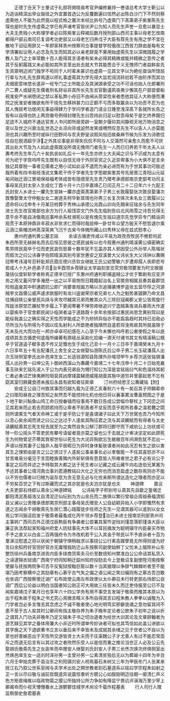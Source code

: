 <!-- { "loadSidebar": true } -->
　　正德丁丑天下士羣试于礼部将掲晓易考官尹编修襄持一巻语总考大学士靳公以为造诣精深出举业谿径之外宜置首选公为反覆数遍曰信然必出陈白沙门下不然则蔡虚斋他人不能为此然竟以程式格之置次本经比拆号乃虚斋门下髙第弟子紫峯陈先生琛也是时先生传虚斋之学已有声诸考官皆伏尹公为知人而先生声誉一旦愈以暴显士大夫无贵贱小大称理学者必曰陈紫峯云释褐后数月授刑部山西司主事以母老乞改南都得户部云南司已复调考功吏部又以母老乞归养戊子大臣有荐先生有用之学不宜在散地下诏征用辞又一年即家拜贵州按察司佥事提督学校俄改江西皆力辞由是每有文学清署拟议用人必念及先生而知其必以亲老辞竟不果用始虚斋先生以深微践履之学教人及门之士率常数十百人能得其言语者有矣未必得其精微或能并精微之意传之者其于反躬履践又未必能如其所言至出处去就大节其能悉合于义无愧师门者益鲜矣先生资禀明迈闭门独学不茍同于人时辈未甚识也虚斋一见其文字以为絶伦亟诣所馆屈行辈与为礼先生辞焉遂以师礼事虚斋其为学先得大旨宏阔流转初若不由阶序而其功夫细密意味悠长逺非一经专门之士所能企及其渊源承受之功不可诬也始入仕郎署刑户二曹人或疑先生儒者刑名财谷非其所长先生涖官勤谨夙夜弗少懈其在户部尝督船税淮安严水闸啓闭之禁以革私弊小舟旧不由闸从旁梁徃来者悉弛其征人大称便而漕院之抚淮安者微欲有所干挠先生移辨甚力曰正额不亏而多取赢余以为功吾不忍为也其人愧屈考功居闲无事益得肆力于学问学者造门请业日踵至浅深髙下各就所长告之皆有以自得也防上两宫徽号例得封赠先生曰吾持此归足以慰吾母矣于是乞终养既归足迹不入城府不通达官贵人书问即所居旁辟一室朝夕偃仰其间静观天地万物消息之变以及世之兴衰治乱世态之炎凉向背或逌然发笑或喟然叹息先生不以告人人亦莫能测也其兴趣所至时或纵行田野间与农夫野叟谈叙风俗旧故桑麻节候为乐发为诗歌往徃自在脱洒超乎浮之外其论事是非得失侃侃不阿与人交蔼然可亲愈久而愈不可厌其出处大节及为人如此虚斋既没所谓无愧师门者先生一人而已归养若干年太夫人以夀考终先生年几六十矣执丧如礼后十一年先生亦终士大夫闻之识与不识咸为太息有司为祀于学宫呜呼先生既有以自信无待于外则官资之久近崇卑事为小大俱不足言余独记其督税一事者见儒者之用小试如此设不退而为亲必进而有为于世其事功可胜述哉所着有四书易经浅说文集若干传于学者先生字思献紫峯其号先居晋江青阳山元延祐间始迁涵江曽祖保祖福考体成皆有隐德至先生贵乃赠考承德郎南京吏部考功司主事母吴氏封太安人生成化丁酉十月十六日卒嘉靖乙巳闰正月二十二日年六十九配王氏封安人乡进士一臞先生宣妹一臞亦虚斋髙第弟子子男三长敦履娶张次敦艮娶潘次敦豫娶曽太守仲魁女女二谢道夫柯华新其壻也孙男三长复次徕次未名女三敦履以公遗命将以戊申冬十月某日袝葬于秀林山承德公兆酉山卯向先期来征铭余与先生同年进士先生改官南部也余方为行人祖饯崇文门外先生临别告曰北风雨雪之诗吾兄得无意乎余不能自决俄南巡事哗余系杖濒死以是有愧先生铭曰道宗先觉学异专门精诣洞观贯于本原钟鼎非丰菽水非贫求仁而得时哉屈伸一卧廿年众望方殷天不憖哲遽尔乘云涵江紫帽流峙髙深英爽飞沉千古来今体魄所藏山曰秀林父母在兹式慰孝心
　　惠州府通判黄公墓志铭
　　余读古循吏传咸以平易为政孜孜牧民不倦若何武朱邑所至无赫赫名而去后恒见思彼之感民诚有以也今观惠州通判晴溪黄公缜密确实焦劳捍民竟卒于位而吏民哀伤思慕十数年犹不忘盖亦其人邪因受公外孙举人陈堦状而叙次之曰公讳春字伯熙晴溪其别号家世惠安之双溪曽大父讳长生大父讳钟以夀赐冠帯考讳濬号忍轩妣郑氏霞庄德兴丞钦女继妣王氏公幼警敏六岁遭郑孺人丧即悲号若成人十九补邑弟子员治辛酉领乡荐肄业太学益刻苦览究穷极领要发为时文根据櫽括仪度斩斩学者称焉正德辛巳授广东惠州府通判职捕盗贼公才优于繁剧有应变济务之用又蓄问学多淹厯一出之以平易恻怛日籍籍起治名上官奬劳相属且奏其最郡饶险阻盗廋其中积逋虣抗公即广询要害规画方略以次追捕袭博罗盗张五营尽俘之河源贼李文昌慑公威声遽求款服时有龙川盗谢荣宗者兄弟七人为之魁势甚猖獗乃命文昌往捕自赎公亲督民兵挟与夹攻尽馘其兄弟而散其众凡三除巨冦阖郡乂安公皆周旋行阵跋涉原埜芒屩杖竿步履上下更阅寒暑不惮劳瘁继追兴宁逸贼乘夜进兵暴雨大作遂以婴疾卒于官舍郡民闻讣临哭者溢于道路既十余年余按部过惠民尚思念黄别驾曰是能绥我盖公之确实得之天性而学能成之不为矫矫异俗亦不能翕翕趋时其持已涖政必尽所当为与所得为不因以炫名射利人所歆艳者独隤然自逺若将浼焉故其所就虽限于天未及光大而功在一邦亦卓卓可纪感在人心至于今未懈也呜呼若公者使假之年以底成绩其去古循吏何逺哉所编著有原岐丛采助化拾编一源天付诸书其文有晴溪稿公既卒于官道遥子穉多逸不传又足慨也生于成化己丑十一月十三日卒于嘉靖癸未九月十六日享年五十有五配潘氏上舍生全之女继娶仙游陈氏后公卒子男二长玉碔潘孺人出次玉玞侧室李氏出补邑庠生女二长适翁源知县陈煇外孙堦领甲午乡荐次适张铭俱潘孺人出孙男一曰坤公先卜御岭西溪山为夀藏今嘉靖二十七年戊申十月二十日始克襄事玉玞来乞铭先淑人于公为内表兄弟岳为甥行知公为深是宜铭铭曰气和色温持其躬仁者必勇试芒锋夷厥险阻裒其凶摩揉震駴德威隆胡啬其施中道穷井里晏起思不忘有窈其室归厥藏食德未报后永昌有欲知者征斯章
　　汀州府经厯王公夀藏铭【附】
　　安成王公自汀州致其事而归越九载为正德乙亥春秋六十有一矣召其子师頥辈命之曰隂阳昼夜之理吾知之矣然吾不能控持化机也他日将以襄事累汝曹盍预图之于是卜地于新兴鮎鱼山鸠工命日授畚锸而役事焉不数日告成公尝幅巾藜杖上下冈峦之间见其若来而止若去而顾若持而让卑者不削髙者不坌反而息乎若所若春之温若薾之閟则所谓乘生气者天命神工或于是乎防公于是喜谓诸子曰此天下万世窝也吾乃今知所以息心矣余闻而贤之曰公之达过于人逺矣其陶征君之流与其读鵩赋而有得者与太史读鵩赋善其忘死生轻去就至为之爽然自失公觧汀郡将归郡守而下咸劝公上功状或可陟一阶公摇头不答吏民有攀号请留者竟亦莫之留也公于去就之计审决坚定如此顾死生为何物曾足芥蔕其胷邪世俗以死生为大诧异狥欲忘生敝敝百年间濒危犹不忍出一声语以授其妻子公独非人哉平居暇日为异时身体髪肤谋者尚如此况忍有生之欲以害其生之理邪由是言之公之贤过于人逺矣公事亲事长必以孝敬能一不任其喜怒亦不以甘苦难易分毫见于言靣睦族善隣内外斩斩俱有恩意皆人所难者世之君子必有论公于事定之后而并述之予特取其大都之达于死生者以记藏之成云藏午向右连伯兄某竁为予述其事者公壻河南佥事刘君遵教铭曰大化之无穷也而消息盈虚之数存焉则亦不能以不穷也儒者以归根为诞存息为贪无意无必与化徃来斯所谓达造化之理者而亦足以不穷矣百世之下有过斯藏而式之其亦犹是也夫岂亦犹是也夫
　　神道碑
　　嘉议大夫吏部右侍郎认斋余公神道碑铭
　　公讳祐字子积别号认斋其先自歙之篁墩迁鄱阳清泥髙祖浩又自清泥迁仙坛别为方山余氏而二族俱以繁衍曾祖企周祖泰福清知县父澜以公贵赠承德郎南京刑部主事母吴氏赠安人公自幼颖异始入小学即慨然有求道之志闻余干胡敬斋先生居仁濳心践履徒步徃师之先生一见谓其器可以逺到以女女焉公学问谿迳启发于敬斋者最蚤成化丙午领乡荐登治已未进士授南京刑部贵州司主事转广西司员外正德戊辰勲臣有争袭者公尝署其案忤逆珰刘瑾意落职瑾诛大臣以廉正执法荐起家知福州府爱人防狱事先大体不以耳目摘发为聪明镇守内臣豪买市物不予之直又以白金二百两强府令为市改机若干公入其金于帑民以不予直诉者十百为羣涕泣慰遣之将以状闻于朝镇守惧稍戢求以事挠公公行素高媒孽竟无所得则谩为好言曰余知府好官但好官亦无庸慢我防迁山东按察司副使始觧丁父忧未上服除补山东整饬徐州兵备南京进贡内臣多挟商货索夫马价至数倍知州樊准白公公命诘其私货入之诬逮锦衣狱谪广西南宁府同知稍迁韶州知府投劾去今上登极诏复副使陞河南按察使屡与抚按两院争可否平反寃狱按黜巨赃以数十当其据理以争辞气棘棘听者至不能堪乃因考察横中之其劾章有心慕乎古气失之偏之语公闻之笑曰偏则有之慕古吾岂敢也坐调广西按察使迁湖广右布政使云南左布政使以太仆卿召未行转吏部右侍郎公自调广西后公论益以明白当国者知公刚正可大用故三任皆未久而迁吏侍报至公已不及闻矣嘉靖戊子某月日也享年六十四公学务有用不事空言发端于敬斋而推其本原以为出于程朱故于程朱之书尤究心焉微言精义多所自得其言曰程朱教人拳拳以诚敬为入门学者岂必多言惟去其念虑之不诚不敬者使心地光明笃实邪僻诡谲之意勿留其间不患不至于古人矣其时公卿间有指主敬存养为朱子晚年定论者公摭朱子初年之说以折之谓其入门功夫非晚年乃定又辑朱子书之切治道者为经世大训其论及文章辞翰者为游艺録见其学之备体用兼大小非近时所谓单传妙诀者可拟也其笃信如此盖公进欲以其学施之天下退欲著书立言以垂后来不幸皆未及成就其余绪之见于世者公不自以为至也好善嫉恶出于天性所交游皆贤士大夫而于庄渠魏公子才尤善人有过不能忍常靣斥之而退无后言有以其过攻之者欣然乐受人以是信而重之推论当世正人必及公云先娶胡氏敬斋先生之女逾年而卒赠安人继娶刘氏封安人子男三长烋次焕次炵俱侧室出烋焕邑庠生女一适刘时泽孙男一圭曾孙男一公素清贫殁后无以为葬越十四年为辛丑六月壬申始克葬于县治东之利阳镇刘安人袝焉墓石未树又三年为甲辰冬门人张某来抚江右乃叙公世系官阀与夫学术出处之闗世教者刻石墓道系以铭曰学宗程朱如射之正一言以尽曰敬与诚前哲既逺异说震惊羣听方聩公心如酲刚明迈往期一廓清仁声义色方矩直绳推以临政物莫之撄公所独持公所力争如有降监宁畏讥评滇海万里少宰上卿甫命而仆视天懵懵番水上游鬰鬰佳城学术尚论千载作程墓表
　　行人司行人赠监察御史詹君墓表
